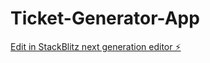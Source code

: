 # Ticket-Generator-App

[Edit in StackBlitz next generation editor ⚡️](https://stackblitz.com/~/github.com/Roh32/Ticket-Generator-App)